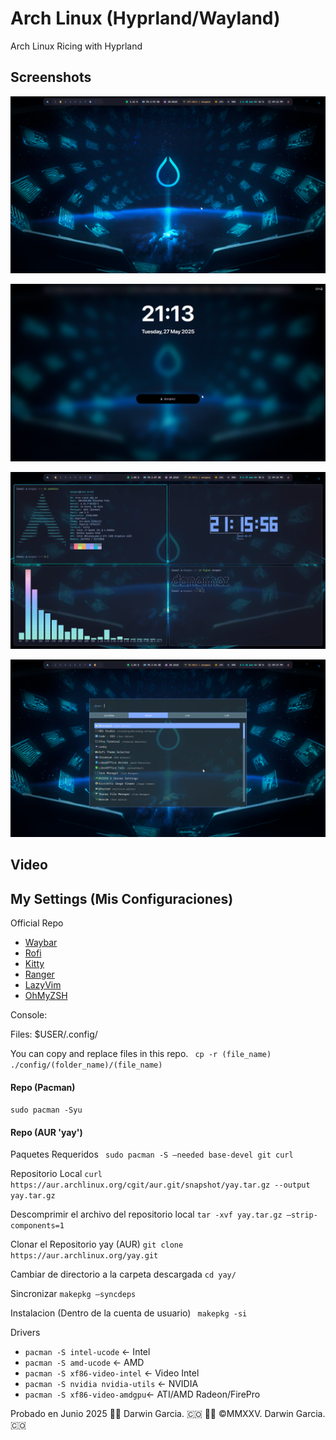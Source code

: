 # Arch Linux (Hyprland/Wayland)
Arch Linux Ricing with Hyprland

## Screenshots
![Main Screenshot.](https://raw.githubusercontent.com/darwin-garcia/Arch-Linux-Hyprland/refs/heads/main/Screenshots/Screenshot_2025-05-20_16-58-41.png)

![Lock Screen.](https://raw.githubusercontent.com/darwin-garcia/Arch-Linux-Hyprland/refs/heads/main/Screenshots/Screenshot_2025-05-27_21-13-33.png)

![Example Screenshot.](https://raw.githubusercontent.com/darwin-garcia/Arch-Linux-Hyprland/refs/heads/main/Screenshots/Screenshot_2025-05-27_21-16-09.png)

![Rofi Launcher.](https://raw.githubusercontent.com/darwin-garcia/Arch-Linux-Hyprland/refs/heads/main/Screenshots/Screenshot_2025-05-27_21-17-18.png)

## Video

## My Settings (Mis Configuraciones)

Official Repo
* [Waybar](https://github.com/Alexays/Waybar)
* [Rofi](https://github.com/davatorium/rofi)
* [Kitty](https://sw.kovidgoyal.net/kitty/)
* [Ranger](https://github.com/ranger/ranger) 
* [LazyVim](https://www.lazyvim.org/)
* [OhMyZSH](https://ohmyz.sh/#install)

Console:
` `

Files: 
$USER/.config/

You can copy and replace files in this repo.
` cp -r (file_name) ./config/(folder_name)/(file_name)`

#### Repo (Pacman)
` sudo pacman -Syu `
#### Repo (AUR 'yay')

Paquetes Requeridos
` sudo pacman -S –needed base-devel git curl` 

Repositorio Local
` curl https://aur.archlinux.org/cgit/aur.git/snapshot/yay.tar.gz --output yay.tar.gz ` 

Descomprimir el archivo del repositorio local
` tar -xvf yay.tar.gz –strip-components=1 ` 

Clonar el Repositorio yay (AUR)
` git clone https://aur.archlinux.org/yay.git ` 

Cambiar de directorio a la carpeta descargada
` cd yay/ ` 

Sincronizar
` makepkg –syncdeps ` 

Instalacion (Dentro de la cuenta de usuario)
` makepkg -si`  

Drivers
* ` pacman -S intel-ucode ` <- Intel 
* ` pacman -S amd-ucode ` <- AMD
* ` pacman -S xf86-video-intel ` <- Video Intel
* ` pacman -S nvidia nvidia-utils ` <- NVIDIA
* ` pacman -S xf86-video-amdgpu `<- ATI/AMD Radeon/FirePro



Probado en Junio 2025
👨‍💻 Darwin Garcia. 🇨🇴
👨‍💻 ©MMXXV. Darwin Garcia. 🇨🇴
